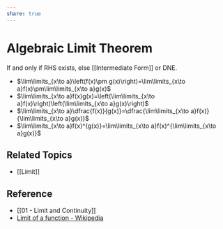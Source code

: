 ```yaml
---
share: true
---
```


# Algebraic Limit Theorem

If and only if RHS exists, else [[Intermediate Form]] or DNE.

- $\lim\limits_{x\to a}\left(f(x)\pm g(x)\right)=\lim\limits_{x\to a}f(x)\pm\lim\limits_{x\to a}g(x)$
- $\lim\limits_{x\to a}f(x)g(x)=\left(\lim\limits_{x\to a}f(x)\right)\left(\lim\limits_{x\to a}g(x)\right)$
- $\lim\limits_{x\to a}\dfrac{f(x)}{g(x)}=\dfrac{\lim\limits_{x\to a}f(x)}{\lim\limits_{x\to a}g(x)}$
- $\lim\limits_{x\to a}f(x)^{g(x)}=\lim\limits_{x\to a}f(x)^{\lim\limits_{x\to a}g(x)}$

## Related Topics

- [[Limit]]

## Reference

- [[01 - Limit and Continuity]]
- [Limit of a function - Wikipedia](https://en.wikipedia.org/wiki/Limit_of_a_function)
